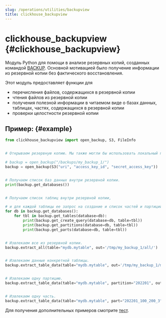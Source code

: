 ```yaml
---
slug: /operations/utilities/backupview
title: clickhouse_backupview
---
```



# clickhouse_backupview {#clickhouse_backupview}

Модуль Python для помощи в анализе резервных копий, созданных командой [BACKUP](/operations/backup). 
Основной мотивацией было получение информации из резервной копии без фактического восстановления.

Этот модуль предоставляет функции для
- перечисления файлов, содержащихся в резервной копии
- чтения файлов из резервной копии
- получения полезной информации в читаемом виде о базах данных, таблицах, частях, содержащихся в резервной копии
- проверки целостности резервной копии

## Пример: {#example}

```python
from clickhouse_backupview import open_backup, S3, FileInfo


# Открываем резервную копию. Мы также могли бы использовать локальный путь:

# backup = open_backup("/backups/my_backup_1/")
backup = open_backup(S3("uri", "access_key_id", "secret_access_key"))


# Получаем список баз данных внутри резервной копии.
print(backup.get_databases())


# Получаем список таблиц внутри резервной копии,

# и для каждой таблицы ее запрос на создание и список частей и партиций.
for db in backup.get_databases():
    for tbl in backup.get_tables(database=db):
        print(backup.get_create_query(database=db, table=tbl))
        print(backup.get_partitions(database=db, table=tbl))
        print(backup.get_parts(database=db, table=tbl))


# Извлекаем все из резервной копии.
backup.extract_all(table="mydb.mytable", out='/tmp/my_backup_1/all/')


# Извлекаем данные конкретной таблицы.
backup.extract_table_data(table="mydb.mytable", out='/tmp/my_backup_1/mytable/')


# Извлекаем одну партицию.
backup.extract_table_data(table="mydb.mytable", partition="202201", out='/tmp/my_backup_1/202201/')


# Извлекаем одну часть.
backup.extract_table_data(table="mydb.mytable", part="202201_100_200_3", out='/tmp/my_backup_1/202201_100_200_3/')
```

Для получения дополнительных примеров смотрите [тест](https://github.com/ClickHouse/ClickHouse/blob/master/utils/backupview/test/test.py).
